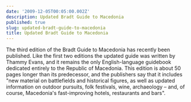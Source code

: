 ```yaml
---
date: '2009-12-05T00:05:00.002Z'
description: Updated Bradt Guide to Macedonia
published: true
slug: updated-bradt-guide-to-macedonia
title: Updated Bradt Guide to Macedonia
---
```


The third edition of the Bradt Guide to Macedonia has recently been published. Like the first two editions the updated guide was written by Thammy Evans, and it remains the only English-language guidebook dedicated entirely to the Republic of Macedonia. This edition is about 50 pages longer than its predecessor, and the publishers say that it includes "new material on battlefields and historical figures, as well as updated information on outdoor pursuits, folk festivals, wine, archaeology – and, of course, Macedonia's fast-improving hotels, restaurants and bars".<br />
<br />